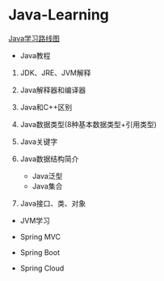 # Java-Learning
[Java学习路线图](https://www.cnblogs.com/biehongli/p/5754555.html)

- Java教程
 1. JDK、JRE、JVM解释 

 2. Java解释器和编译器

 3. Java和C++区别

 4. Java数据类型(8种基本数据类型+引用类型)

 5. Java关键字

 6. Java数据结构简介
    - Java泛型
    - Java集合
 7. Java接口、类、对象
  
+ JVM学习

- Spring MVC

- Spring Boot

- Spring Cloud
